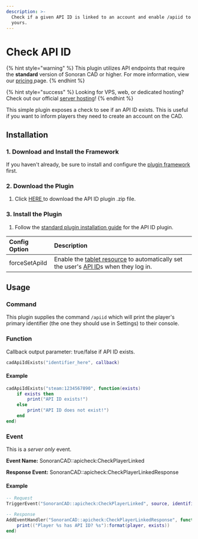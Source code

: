 ```yaml
---
description: >-
  Check if a given API ID is linked to an account and enable /apiid to view
  yours.
---
```


# Check API ID

{% hint style="warning" %}
This plugin utilizes API endpoints that require the **standard** version of Sonoran CAD or higher. For more information, view our [pricing ](../../../pricing/faq/)page.
{% endhint %}

{% hint style="success" %}
Looking for VPS, web, or dedicated hosting? Check out our official [server hosting](../../../vps-hosting-1/vps-hosting.md)!
{% endhint %}

This simple plugin exposes a check to see if an API ID exists. This is useful if you want to inform players they need to create an account on the CAD.

## Installation

### 1. Download and Install the Framework

If you haven't already, be sure to install and configure the [plugin framework](../framework-installation.md) first.

### 2. Download the Plugin

1. Click [HERE ](https://github.com/Sonoran-Software/sonoran_apicheck/releases)to download the API ID plugin .zip file.

### 3. Install the Plugin

1. Follow the [standard plugin installation guide](../plugin-installation/) for the API ID plugin.

| Config Option | Description |
| :--- | :--- |
| forceSetApiId | Enable the [tablet resource](tablet.md) to automatically set the user's [API ID](../../../sonoran-cad/api-integration/getting-started/setting-your-api-id.md)s when they log in. |

## Usage

### Command

This plugin supplies the command `/apiid` which will print the player's primary identifier \(the one they should use in Settings\) to their console.

### Function

Callback output parameter: true/false if API ID exists.

```lua
cadApiIdExists("identifier_here", callback)
```

#### Example

```lua
cadApiIdExists("steam:1234567890", function(exists)
    if exists then
        print("API ID exists!")
    else
        print("API ID does not exist!")
    end
end)
```

### Event

This is a _server only_ event.

**Event Name:** SonoranCAD::apicheck:CheckPlayerLinked

**Response Event:** SonoranCAD::apicheck:CheckPlayerLinkedResponse

#### Example

```lua
-- Request
TriggerEvent("SonoranCAD::apicheck:CheckPlayerLinked", source, identifier)

-- Response
AddEventHandler("SonoranCAD::apicheck:CheckPlayerLinkedResponse", function(player, identifier, exists)
    print(("Player %s has API ID? %s"):format(player, exists))
end)
```

